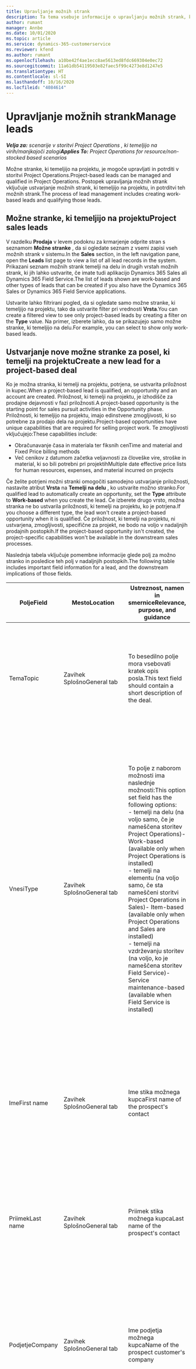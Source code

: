 ```yaml
---
title: Upravljanje možnih strank
description: Ta tema vsebuje informacije o upravljanju možnih strank, ki temeljijo na projektu.
author: rumant
manager: Annbe
ms.date: 10/01/2020
ms.topic: article
ms.service: dynamics-365-customerservice
ms.reviewer: kfend
ms.author: rumant
ms.openlocfilehash: a10be42f4ae1ecc8ae5613ed8fdc669304e0ec72
ms.sourcegitcommit: 11a61db54119503e82faec5f99c4273e8d1247e5
ms.translationtype: HT
ms.contentlocale: sl-SI
ms.lasthandoff: 10/16/2020
ms.locfileid: "4084614"
---
```

# <a name="manage-leads"></a><span data-ttu-id="b1035-103">Upravljanje možnih strank</span><span class="sxs-lookup"><span data-stu-id="b1035-103">Manage leads</span></span>

<span data-ttu-id="b1035-104">_**Velja za:** scenarije v storitvi Project Operations , ki temeljijo na virih/manjkajoči zalogi_</span><span class="sxs-lookup"><span data-stu-id="b1035-104">_**Applies To:** Project Operations for resource/non-stocked based scenarios_</span></span>

<span data-ttu-id="b1035-105">Možne stranke, ki temeljijo na projektu, je mogoče upravljati in potrditi v storitvi Project Operations.</span><span class="sxs-lookup"><span data-stu-id="b1035-105">Project-based leads can be managed and qualified in Project Operations.</span></span> <span data-ttu-id="b1035-106">Postopek upravljanja možnih strank vključuje ustvarjanje možnih strank, ki temeljijo na projektu, in potrditvi teh možnih strank.</span><span class="sxs-lookup"><span data-stu-id="b1035-106">The process of lead management includes creating work-based leads and qualifying those leads.</span></span> 

## <a name="project-sales-leads"></a><span data-ttu-id="b1035-107">Možne stranke, ki temeljijo na projektu</span><span class="sxs-lookup"><span data-stu-id="b1035-107">Project sales leads</span></span>

<span data-ttu-id="b1035-108">V razdelku **Prodaja** v levem podoknu za krmarjenje odprite stran s seznamom **Možne stranke** , da si ogledate seznam z vsemi zapisi vseh možnih strank v sistemu.</span><span class="sxs-lookup"><span data-stu-id="b1035-108">In the **Sales** section, in the left navigation pane, open the **Leads** list page to view a list of all lead records in the system.</span></span> <span data-ttu-id="b1035-109">Prikazani seznam možnih strank temelji na delu in drugih vrstah možnih strank, ki jih lahko ustvarite, če imate tudi aplikacijo Dynamics 365 Sales ali Dynamics 365 Field Service.</span><span class="sxs-lookup"><span data-stu-id="b1035-109">The list of leads shown are work-based and other types of leads that can be created if you also have the Dynamics 365 Sales or Dynamics 365 Field Service applications.</span></span>

<span data-ttu-id="b1035-110">Ustvarite lahko filtrirani pogled, da si ogledate samo možne stranke, ki temeljijo na projektu, tako da ustvarite filter pri vrednosti **Vrsta**.</span><span class="sxs-lookup"><span data-stu-id="b1035-110">You can create a filtered view to see only project-based leads by creating a filter on the **Type** value.</span></span> <span data-ttu-id="b1035-111">Na primer, izberete lahko, da se prikazujejo samo možne stranke, ki temeljijo na delu.</span><span class="sxs-lookup"><span data-stu-id="b1035-111">For example, you can select to show only work-based leads.</span></span>

## <a name="create-a-new-lead-for-a-project-based-deal"></a><span data-ttu-id="b1035-112">Ustvarjanje nove možne stranke za posel, ki temelji na projektu</span><span class="sxs-lookup"><span data-stu-id="b1035-112">Create a new lead for a project-based deal</span></span>

<span data-ttu-id="b1035-113">Ko je možna stranka, ki temelji na projektu, potrjena, se ustvarita priložnost in kupec.</span><span class="sxs-lookup"><span data-stu-id="b1035-113">When a project-based lead is qualified, an opportunity and an account are created.</span></span> <span data-ttu-id="b1035-114">Priložnost, ki temelji na projektu, je izhodišče za prodajne dejavnosti v fazi priložnosti.</span><span class="sxs-lookup"><span data-stu-id="b1035-114">A project-based opportunity is the starting point for sales pursuit activities in the Opportunity phase.</span></span> <span data-ttu-id="b1035-115">Priložnosti, ki temeljijo na projektu, imajo edinstvene zmogljivosti, ki so potrebne za prodajo dela na projektu.</span><span class="sxs-lookup"><span data-stu-id="b1035-115">Project-based opportunities have unique capabilities that are required for selling project work.</span></span> <span data-ttu-id="b1035-116">Te zmogljivosti vključujejo:</span><span class="sxs-lookup"><span data-stu-id="b1035-116">These capabilities include:</span></span>

- <span data-ttu-id="b1035-117">Obračunavanje časa in materiala ter fiksnih cen</span><span class="sxs-lookup"><span data-stu-id="b1035-117">Time and material and Fixed Price billing methods</span></span>
- <span data-ttu-id="b1035-118">Več cenikov z datumom začetka veljavnosti za človeške vire, stroške in material, ki so bili potrebni pri projektih</span><span class="sxs-lookup"><span data-stu-id="b1035-118">Multiple date effective price lists for human resources, expenses, and material incurred on projects</span></span>

<span data-ttu-id="b1035-119">Če želite potrjeni možni stranki omogočiti samodejno ustvarjanje priložnosti, nastavite atribut **Vrsta** na **Temelji na delu** , ko ustvarite možno stranko.</span><span class="sxs-lookup"><span data-stu-id="b1035-119">For qualified lead to automatically create an opportunity, set the **Type** attribute to **Work-based** when you create the lead.</span></span> <span data-ttu-id="b1035-120">Če izberete drugo vrsto, možna stranka ne bo ustvarila priložnosti, ki temelji na projektu, ko je potrjena.</span><span class="sxs-lookup"><span data-stu-id="b1035-120">If you choose a different type, the lead won't create a project-based opportunity when it is qualified.</span></span> <span data-ttu-id="b1035-121">Če priložnost, ki temelji na projektu, ni ustvarjena, zmogljivosti, specifične za projekt, ne bodo na voljo v nadaljnjih prodajnih postopkih.</span><span class="sxs-lookup"><span data-stu-id="b1035-121">If the project-based opportunity isn't created, the project-specific capabilities won't be available in the downstream sales processes.</span></span>

<span data-ttu-id="b1035-122">Naslednja tabela vključuje pomembne informacije glede polj za možno stranko in posledice teh polj v nadaljnjih postopkih.</span><span class="sxs-lookup"><span data-stu-id="b1035-122">The following table includes important field information for a lead, and the downstream implications of those fields.</span></span>
 
| <span data-ttu-id="b1035-123">**Polje**</span><span class="sxs-lookup"><span data-stu-id="b1035-123">**Field**</span></span> | <span data-ttu-id="b1035-124">**Mesto**</span><span class="sxs-lookup"><span data-stu-id="b1035-124">**Location**</span></span> | <span data-ttu-id="b1035-125">**Ustreznost, namen in smernice**</span><span class="sxs-lookup"><span data-stu-id="b1035-125">**Relevance, purpose, and guidance**</span></span> | <span data-ttu-id="b1035-126">**Nadaljnji vpliv**</span><span class="sxs-lookup"><span data-stu-id="b1035-126">**Downstream impact**</span></span> |
| --- | --- | --- | --- |
| <span data-ttu-id="b1035-127">Tema</span><span class="sxs-lookup"><span data-stu-id="b1035-127">Topic</span></span> | <span data-ttu-id="b1035-128">Zavihek Splošno</span><span class="sxs-lookup"><span data-stu-id="b1035-128">General tab</span></span> | <span data-ttu-id="b1035-129">To besedilno polje mora vsebovati kratek opis posla.</span><span class="sxs-lookup"><span data-stu-id="b1035-129">This text field should contain a short description of the deal.</span></span> | <span data-ttu-id="b1035-130">Tema možne stranke bo privzeto nastavljena kot tema priložnosti ter ime ponudbe in projektna pogodba.</span><span class="sxs-lookup"><span data-stu-id="b1035-130">The topic of the lead will default as the topic of the Opportunity, and the Name of Quote and Project contract.</span></span> |
| <span data-ttu-id="b1035-131">Vnesi</span><span class="sxs-lookup"><span data-stu-id="b1035-131">Type</span></span> | <span data-ttu-id="b1035-132">Zavihek Splošno</span><span class="sxs-lookup"><span data-stu-id="b1035-132">General tab</span></span> | <span data-ttu-id="b1035-133">To polje z naborom možnosti ima naslednje možnosti:</span><span class="sxs-lookup"><span data-stu-id="b1035-133">This option set field has the following options:</span></span></br><span data-ttu-id="b1035-134">- temelji na delu (na voljo samo, če je nameščena storitev Project Operations)</span><span class="sxs-lookup"><span data-stu-id="b1035-134">- Work-based (available only when Project Operations is installed)</span></span></br><span data-ttu-id="b1035-135">- temelji na elementu (na voljo samo, če sta nameščeni storitvi Project Operations in Sales)</span><span class="sxs-lookup"><span data-stu-id="b1035-135">- Item-based (available only when Project Operations and Sales are installed)</span></span></br><span data-ttu-id="b1035-136">- temelji na vzdrževanju storitev (na voljo, ko je nameščena storitev Field Service)</span><span class="sxs-lookup"><span data-stu-id="b1035-136">- Service maintenance-based (available when Field Service is installed)</span></span> | <span data-ttu-id="b1035-137">Ko je vrednost tega polja nastavljena na **Temelji na delu** pri možni stranki, je možna stranka potrjena za ustvarjanje priložnosti, ki temelji na projektu.</span><span class="sxs-lookup"><span data-stu-id="b1035-137">When the value of this field is set to **Work-based** on the lead, the lead is qualified to create a Project-based Opportunity.</span></span> <span data-ttu-id="b1035-138">Priložnost, ki temelji na projektu, je potrebna za omogočanje vseh razširitev in funkcij, specifičnih za projekt, v nadaljnjem prodajnem postopku za ta posel.</span><span class="sxs-lookup"><span data-stu-id="b1035-138">A project-based opportunity is required to enable all project-specific extensions and functionality in the downstream sales process for this deal.</span></span> |
| <span data-ttu-id="b1035-139">Ime</span><span class="sxs-lookup"><span data-stu-id="b1035-139">First name</span></span> | <span data-ttu-id="b1035-140">Zavihek Splošno</span><span class="sxs-lookup"><span data-stu-id="b1035-140">General tab</span></span> | <span data-ttu-id="b1035-141">Ime stika možnega kupca</span><span class="sxs-lookup"><span data-stu-id="b1035-141">First name of the prospect's contact</span></span> | <span data-ttu-id="b1035-142">Ko je možna stranka potrjena, se ustvarijo kupec, stik in priložnost.</span><span class="sxs-lookup"><span data-stu-id="b1035-142">When the lead is qualified, an account, contact, and opportunity are created.</span></span> <span data-ttu-id="b1035-143">Tu nastavljena vrednost je ime stika.</span><span class="sxs-lookup"><span data-stu-id="b1035-143">The first name of the contact is the value set here.</span></span> |
| <span data-ttu-id="b1035-144">Priimek</span><span class="sxs-lookup"><span data-stu-id="b1035-144">Last name</span></span> | <span data-ttu-id="b1035-145">Zavihek Splošno</span><span class="sxs-lookup"><span data-stu-id="b1035-145">General tab</span></span> | <span data-ttu-id="b1035-146">Priimek stika možnega kupca</span><span class="sxs-lookup"><span data-stu-id="b1035-146">Last name of the prospect's contact</span></span> | <span data-ttu-id="b1035-147">Ko je možna stranka potrjena, se ustvarijo kupec, stik in priložnost.</span><span class="sxs-lookup"><span data-stu-id="b1035-147">When the lead is qualified, an account, contact, and opportunity are created.</span></span> <span data-ttu-id="b1035-148">Tu nastavljena vrednost je priimek stika.</span><span class="sxs-lookup"><span data-stu-id="b1035-148">The last name of the contact the value set here.</span></span> |
| <span data-ttu-id="b1035-149">Podjetje</span><span class="sxs-lookup"><span data-stu-id="b1035-149">Company</span></span> | <span data-ttu-id="b1035-150">Zavihek Splošno</span><span class="sxs-lookup"><span data-stu-id="b1035-150">General tab</span></span> | <span data-ttu-id="b1035-151">Ime podjetja možnega kupca</span><span class="sxs-lookup"><span data-stu-id="b1035-151">Name of the prospect customer's company</span></span> | <span data-ttu-id="b1035-152">Ko je možna stranka potrjena, se ustvarijo kupec, stik in priložnost.</span><span class="sxs-lookup"><span data-stu-id="b1035-152">When the lead is qualified, an account, contact, and opportunity are created.</span></span> <span data-ttu-id="b1035-153">Tu nastavljena vrednost je ime ustvarjenega kupca.</span><span class="sxs-lookup"><span data-stu-id="b1035-153">The name of the account created the value set here.</span></span> |
| <span data-ttu-id="b1035-154">Valuta</span><span class="sxs-lookup"><span data-stu-id="b1035-154">Currency</span></span> | <span data-ttu-id="b1035-155">Zavihek »Podrobnosti«</span><span class="sxs-lookup"><span data-stu-id="b1035-155">Details tab</span></span> | <span data-ttu-id="b1035-156">Valuta možnega kupca</span><span class="sxs-lookup"><span data-stu-id="b1035-156">Prospect customer's currency</span></span> | <span data-ttu-id="b1035-157">Ko je možna stranka potrjena, se ustvarijo kupec, stik in priložnost.</span><span class="sxs-lookup"><span data-stu-id="b1035-157">When the lead is qualified, an account, contact, and opportunity are created.</span></span> <span data-ttu-id="b1035-158">Tu nastavljena vrednost je valuta ustvarjenega kupca.</span><span class="sxs-lookup"><span data-stu-id="b1035-158">The currency of the account created is the value set here.</span></span> |

## <a name="qualify-a-new-project-based-lead"></a><span data-ttu-id="b1035-159">Potrjevanje nove možne stranke, ki temelji na projektu</span><span class="sxs-lookup"><span data-stu-id="b1035-159">Qualify a new project-based lead</span></span>

<span data-ttu-id="b1035-160">Možne stranke, ki imajo vrednost **Vrsta** nastavljeno na **Temelji na delu** , se imenujejo možne stranke, ki temeljijo na projektu.</span><span class="sxs-lookup"><span data-stu-id="b1035-160">Leads that have the **Type** value set to **Work-based** are called project-based leads.</span></span> <span data-ttu-id="b1035-161">Ko je potrjena možna stranka, ki temelji na projektu, se ustvari naslednje:</span><span class="sxs-lookup"><span data-stu-id="b1035-161">When a project-based lead is qualified, the following is created:</span></span>

- <span data-ttu-id="b1035-162">Kupec, ki uporablja polje **Podjetje** pri možni stranki.</span><span class="sxs-lookup"><span data-stu-id="b1035-162">An account that uses the **Company** field from the lead.</span></span>
- <span data-ttu-id="b1035-163">Zapis stika, povezan s kupcem na podlagi vrednosti v poljih **Ime** in **Priimek** pri možni stranki.</span><span class="sxs-lookup"><span data-stu-id="b1035-163">A contact record associated to the account based on the values in the **First Name** and **Last Name** fields on the lead.</span></span>
- <span data-ttu-id="b1035-164">Priložnost, ki temelji na projektu, ima polje **Vrsta** nastavljeno na **Temelji na delu**.</span><span class="sxs-lookup"><span data-stu-id="b1035-164">A project-based opportunity that has the **Type** field set to &quot;**Wwork-based**.</span></span>

<span data-ttu-id="b1035-165">Za podrobnejše informacije o potrjevanju možnih strank glejte[Potrjevanje ali pretvorba možnih strank](https://docs.microsoft.com/dynamics365/sales-enterprise/qualify-lead-convert-opportunity-sales).</span><span class="sxs-lookup"><span data-stu-id="b1035-165">For more detailed information on qualifying leads, see[Qualify or convert leads](https://docs.microsoft.com/dynamics365/sales-enterprise/qualify-lead-convert-opportunity-sales).</span></span>

## <a name="lead-qualification-and-legal-entity-information"></a><span data-ttu-id="b1035-166">Potrjevanje možnih strank in podatkov o pravnih osebah</span><span class="sxs-lookup"><span data-stu-id="b1035-166">Lead qualification and legal entity information</span></span> 

<span data-ttu-id="b1035-167">Ko zaženete Project Operations z modelom uvedbe, Project Operations za scenarije, ki temeljijo na virih/manjkajoči zalogi, bodo vse stranke in priložnosti zahtevale nastavitev polja **Lastniško podjetje**.</span><span class="sxs-lookup"><span data-stu-id="b1035-167">When you run Project Operations using the deployment mode, Project Operations for resource/non-stocked based scenarios, each customer and opportunity will require having the **Owning Company** field set.</span></span> <span data-ttu-id="b1035-168">Lastniško podjetje je pravna oseba v vaši organizaciji, ki je lastnica izvedbe projekta.</span><span class="sxs-lookup"><span data-stu-id="b1035-168">The Owning company is a legal entity in your organization that owns the delivery of the project.</span></span> <span data-ttu-id="b1035-169">Vsaka stranka ali kupec z vrsto odnosa »Stranka« mora imeti vrednost polja **Lastniško podjetje** nastavljeno na pravno osebo, ki sklepa pogodbe in se pogaja s to stranko.</span><span class="sxs-lookup"><span data-stu-id="b1035-169">Each customer, or account with relationship type of customer, must have the **Owning Company** field value set to the legal entity that contracts and negotiates with this customer.</span></span> <span data-ttu-id="b1035-170">Stranka je lahko samo v eni pravni osebi.</span><span class="sxs-lookup"><span data-stu-id="b1035-170">A customer can only be in one legal entity.</span></span>

<span data-ttu-id="b1035-171">Ko je možna stranka potrjena, bodo ustvarjeni zapisi o strankah in priložnostih imeli polje **Lastniško podjetje** nastavljeno na podjetje zapisa trenutnega uporabnika za vir, ki ga je mogoče rezervirati.</span><span class="sxs-lookup"><span data-stu-id="b1035-171">When a lead is qualified, the customer and opportunity records created will have the **Owning Company** field set to the company of the current user's bookable resource record.</span></span>

<span data-ttu-id="b1035-172">Če je zapis trenutnega uporabnika za vir, ki ga je mogoče rezervirati, prazen, se vrednost polja **Lastniško podjetje** pri uporabniškem zapisu privzeto uporablja za zapise strank in priložnosti.</span><span class="sxs-lookup"><span data-stu-id="b1035-172">If the current user's bookable resource record is empty, then the **Owning Company** field value on the user record is used to default on the customer and the opportunity records.</span></span>

## <a name="business-process-flow-for-project-based-deals"></a><span data-ttu-id="b1035-173">Potek poslovnega procesa za posle, ki temeljijo na projektu</span><span class="sxs-lookup"><span data-stu-id="b1035-173">Business process flow for project-based deals</span></span>

<span data-ttu-id="b1035-174">Za posle, ki temeljijo na projektu, v storitvi Project Operations so podprti naslednji poteki poslovnih procesov:</span><span class="sxs-lookup"><span data-stu-id="b1035-174">The following business process flows are supported for project-based deals in Project Operations:</span></span>

- <span data-ttu-id="b1035-175">Poslovni proces od možne stranke do priložnosti</span><span class="sxs-lookup"><span data-stu-id="b1035-175">Lead to Opportunity business process</span></span>
- <span data-ttu-id="b1035-176">Prodajni proces priložnosti</span><span class="sxs-lookup"><span data-stu-id="b1035-176">Opportunity sales process</span></span>

<span data-ttu-id="b1035-177">Poslovni proces od možne stranke do priložnosti podpira naslednje stopnje:</span><span class="sxs-lookup"><span data-stu-id="b1035-177">The Lead to Opportunity business process supports the following stages:</span></span>

| <span data-ttu-id="b1035-178">Ime stopnje</span><span class="sxs-lookup"><span data-stu-id="b1035-178">Stage name</span></span> | <span data-ttu-id="b1035-179">Preslikana entiteta</span><span class="sxs-lookup"><span data-stu-id="b1035-179">Mapped entity</span></span> | <span data-ttu-id="b1035-180">Funkcionalnost</span><span class="sxs-lookup"><span data-stu-id="b1035-180">Functionality</span></span> |
| --- | --- | --- |
| <span data-ttu-id="b1035-181">Kvalificiraj</span><span class="sxs-lookup"><span data-stu-id="b1035-181">Qualify</span></span> | <span data-ttu-id="b1035-182">Možna stranka</span><span class="sxs-lookup"><span data-stu-id="b1035-182">Lead</span></span> | <span data-ttu-id="b1035-183">Potrdite možno stranko za ustvarjanje kupca, stika in priložnosti.</span><span class="sxs-lookup"><span data-stu-id="b1035-183">Qualify the lead to create an account, contact, and an opportunity.</span></span> |
| <span data-ttu-id="b1035-184">Razvoj</span><span class="sxs-lookup"><span data-stu-id="b1035-184">Develop</span></span> | <span data-ttu-id="b1035-185">Priložnost</span><span class="sxs-lookup"><span data-stu-id="b1035-185">Opportunity</span></span> | <span data-ttu-id="b1035-186">Razvijte priložnost za dodajanje več informacij o vključenem delu, ključnih zainteresiranih skupinah in konkurenci.</span><span class="sxs-lookup"><span data-stu-id="b1035-186">Develop the opportunity to add more information on the work involved, key stakeholders, and competition.</span></span> |
| <span data-ttu-id="b1035-187">Predlaganje</span><span class="sxs-lookup"><span data-stu-id="b1035-187">Propose</span></span> | <span data-ttu-id="b1035-188">Priložnost</span><span class="sxs-lookup"><span data-stu-id="b1035-188">Opportunity</span></span> | <span data-ttu-id="b1035-189">Razvijte predlog in pridobite odobritev od skupine za notranji pregled.</span><span class="sxs-lookup"><span data-stu-id="b1035-189">Develop the proposal and get approval from the internal review team.</span></span> |
| <span data-ttu-id="b1035-190">Zaprto</span><span class="sxs-lookup"><span data-stu-id="b1035-190">Close</span></span> | <span data-ttu-id="b1035-191">Priložnost</span><span class="sxs-lookup"><span data-stu-id="b1035-191">Opportunity</span></span> | <span data-ttu-id="b1035-192">Pridobite priložnost za sklenitev posla.</span><span class="sxs-lookup"><span data-stu-id="b1035-192">Win the opportunity to close the deal.</span></span> |
